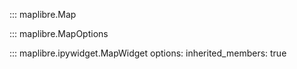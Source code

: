 ::: maplibre.Map

::: maplibre.MapOptions

::: maplibre.ipywidget.MapWidget
    options:
        inherited_members: true
      
